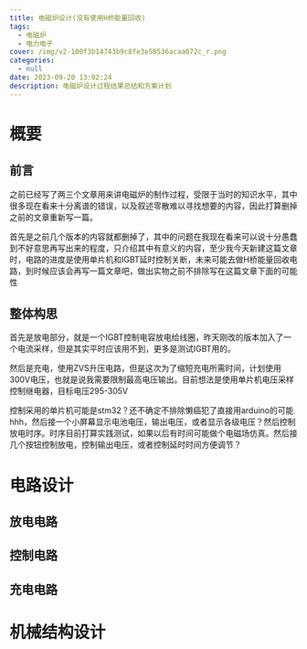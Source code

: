 ```yaml
---
title: 电磁炉设计(没有使用H桥能量回收)
tags:
  - 电磁炉
  - 电力电子
cover: /img/v2-100f3b14743b9c8fe3e58536acaa072c_r.png
categories:
  - null
date: 2023-09-20 13:02:24
description: 电磁炉设计过程结果总结和方案计划
---
```

# 概要
## 前言
之前已经写了两三个文章用来讲电磁炉的制作过程，受限于当时的知识水平，其中很多现在看来十分离谱的错误，以及叙述零散难以寻找想要的内容，因此打算删掉之前的文章重新写一篇。

首先是之前几个版本的内容就都删掉了，其中的问题在我现在看来可以说十分愚蠢到不好意思再写出来的程度，只介绍其中有意义的内容，至少我今天新建这篇文章时，电路的进度是使用单片机和IGBT延时控制关断，未来可能去做H桥能量回收电路，到时候应该会再写一篇文章吧，做出实物之前不排除写在这篇文章下面的可能性

## 整体构思
首先是放电部分，就是一个IGBT控制电容放电给线圈，昨天刚改的版本加入了一个电流采样，但是其实平时应该用不到，更多是测试IGBT用的。

然后是充电，使用ZVS升压电路，但是这次为了缩短充电所需时间，计划使用300V电压，也就是说我需要限制最高电压输出。目前想法是使用单片机电压采样控制继电器，目标电压295-305V

控制采用的单片机可能是stm32？还不确定不排除懒癌犯了直接用arduino的可能hhh，然后接一个小屏幕显示电池电压，输出电压，或者显示各级电压？然后控制放电时序。时序目前打算实践测试，如果以后有时间可能做个电磁场仿真。然后接几个按钮控制放电，控制输出电压，或者控制延时时间方便调节？

# 电路设计
## 放电电路

## 控制电路

## 充电电路

# 机械结构设计
